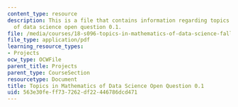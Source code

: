 ```yaml
---
content_type: resource
description: This is a file that contains information regarding topics in mathematics
  of data science open question 0.1.
file: /media/courses/18-s096-topics-in-mathematics-of-data-science-fall-2015/563e30feff737262df22446786dcd471_MIT18_S096F15_Open0.1.pdf
file_type: application/pdf
learning_resource_types:
- Projects
ocw_type: OCWFile
parent_title: Projects
parent_type: CourseSection
resourcetype: Document
title: Topics in Mathematics of Data Science Open Question 0.1
uid: 563e30fe-ff73-7262-df22-446786dcd471
---
```

